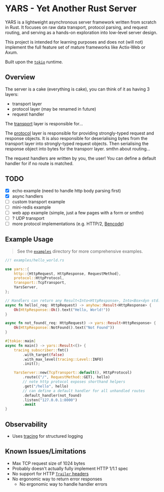 # YARS - Yet Another Rust Server

YARS is a lightweight asynchronous server framework written from scratch in Rust. It focuses on raw data transport, protocol parsing, and request routing, and serving as a hands-on exploration into low-level server design.

This project is intended for learning purposes and does not (will not) implement the full feature set of mature frameworks like Actix-Web or Axum.

Built upon the [`tokio`](https://tokio.rs/) runtime.

## Overview

The server is a cake (everything is cake), you can think of it as having 3 layers:

- transport layer
- protocol layer (may be renamed in future)
- request handler

The [transport](src/transport.rs) layer is responsible for...

The [protocol](src/protocol.rs) layer is responsible for providing strongly-typed request and response objects.
It is also responsible for deserialising bytes from the transport layer into strongly-typed request objects.
Then serialising the response object into bytes for the transporr layer.
smthn about routing...

The request handlers are written by you, the user!
You can define a default handler for if no route is matched.

## TODO

- [x] echo example (need to handle http body parsing first)
- [x] async handlers
- [ ] custom transport example
- [ ] mini-redis example
- [ ] web app example (simple, just a few pages with a form or smthn)
- [ ] ? UDP transport
- [ ] more protocol implementations (e.g. HTTP/2, [Bencode](https://en.wikipedia.org/wiki/Bencode))

## Example Usage

> See the [`examples`](examples) directory for more comprehensive examples.

```rust
//! examples/hello_world.rs

use yars::{
    http::{HttpRequest, HttpResponse, RequestMethod},
    protocol::HttpProtocol,
    transport::TcpTransport,
    YarsServer,
};

// Handlers can return any Result<Into<HttpResponse>, Into<Box<dyn std::error::Error>>>
async fn hello(_req: HttpRequest) -> anyhow::Result<HttpResponse> {
    Ok(HttpResponse::Ok().text("Hello, World!"))
}

async fn not_found(_req: HttpRequest) -> yars::Result<HttpResponse> {
    Ok(HttpResponse::NotFound().text("Not Found"))
}

#[tokio::main]
async fn main() -> yars::Result<()> {
    tracing_subscriber::fmt()
        .with_target(false)
        .with_max_level(tracing::Level::INFO)
        .init();

    YarsServer::new(TcpTransport::default(), HttpProtocol)
        .route(("/", RequestMethod::GET), hello)
        // note http protocol exposes shorthand helpers
        .get("/hello", hello)
        // can define a default handler for all unhandled routes
        .default_handler(not_found)
        .listen("127.0.0.1:8000")
        .await
}
```

## Observability

- Uses [tracing](https://docs.rs/tracing/latest/tracing/) for structured logging

## Known Issues/Limitations

- Max TCP request size of 1024 bytes
- Probably doesn't actually fully implement HTTP 1/1.1 spec
- No support for HTTP [`Trailer` headers](https://developer.mozilla.org/en-US/docs/Web/HTTP/Headers/Trailer)
- No ergonomic way to return error responses
  - No ergonomic way to handle handler errors
